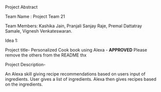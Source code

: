 
Project Abstract

Team Name : Project Team 21

Team Members:
Kashika Jain,
Pranjali Sanjay Raje,
Premal Dattatray Samale,
Vignesh Venkateswaran.


Idea 1:

Project title- Personalized Cook book using Alexa -  ****APPROVED**** Please remove the others from the README thx

Project Description-

An Alexa skill giving recipe recommendations based on users input of ingredients. User gives a list of ingredients. Alexa then gives recipes based on the ingredients. 
